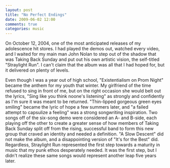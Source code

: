 ```yaml
---
layout: post
title: "No Perfect Endings"
date: 2009-06-02 12:00
comments: true
categories: music
---
```

On October 12, 2004, one of the most anticipated releases of my adolescence hit stores.  I had played the demos out, watched every video, and I waited for my main man John Nolan to step out of the shadow that was Taking Back Sunday and put out his own artistic vision, the self-titled "Straylight Run".  I can't claim that the album was all that I had hoped for, but it delivered on plenty of levels.

<!-- more -->

Even though I was a year out of high school, "Existentialism on Prom Night" became the anthem for my youth that winter.  My girlfriend of the time refused to sing in front of me, but on the right occasion she would belt out the lyrics, "Sing like you think noone's listening" as strongly and confidently as I'm sure it was meant to be returned.  "Thin-lipped gorgeous green eyes smiling" became the lyric of hope a few summers later, and "a failed attempt to capsulize a feeling" was a strong songwriting inspiration.  Two songs off of the six-song demo were considered an A- and B-side, each playing off the other to create a greater sense of how members of Taking Back Sunday split off from the rising, successful band to form this new group that craved an identity and needed a definition.  "A Slow Descent" did not make the album, and a disappointing version of "It's for the Best" did.  Regardless, Straylight Run represented the first step towards a maturity in music that my punk ethos desperately needed.  It was the first step, but I didn't realize these same songs would represent another leap five years later.